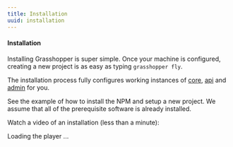 ```yaml
---
title: Installation
uuid: installation
---
```

#### Installation

Installing Grasshopper is super simple. Once your machine is configured, creating a new project is as easy as typing `grasshopper fly`.

The installation process fully configures working instances of [core](https://github.com/Solid-Interactive/grasshopper-core-nodejs), [api](https://github.com/Solid-Interactive/grasshopper-api-js) and [admin](https://github.com/Solid-Interactive/grasshopper-admin) for you.

See the example of how to install the NPM and setup a new project. We assume that all of the prerequisite software is already installed.

Watch a video of an installation (less than a minute):

<div id="container">Loading the player ...</div>

<script type="text/javascript">
 jwplayer("container").setup({
 flashplayer: "/js/vendor/jwplayer/player.swf",
 file: "http://s3.amazonaws.com/SolidInteractive/images/grasshopper/grasshopper-cli-fly.mp4",
 height: 270,
 poster: "https://s3.amazonaws.com/SolidInteractive/images/grasshopper/grasshopper-cli-fly.png",
 width: 480 });
</script>
